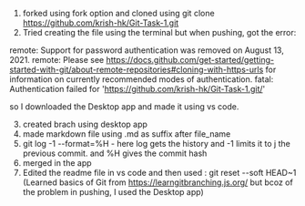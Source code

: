 1. forked using fork option and cloned using git clone https://github.com/krish-hk/Git-Task-1.git
2. Tried creating the file using the terminal but when pushing, got the error:

remote: Support for password authentication was removed on August 13, 2021.
remote: Please see https://docs.github.com/get-started/getting-started-with-git/about-remote-repositories#cloning-with-https-urls for information on currently recommended modes of authentication.
fatal: Authentication failed for 'https://github.com/krish-hk/Git-Task-1.git/'

so I downloaded the Desktop app and made it using vs code.

3. created brach using desktop app
4. made markdown file using .md as suffix after file_name
5. git log -1 --format=%H - here log gets the history and -1 limits it to j the previous commit. and %H gives the commit hash
6. merged in the app
7. Edited the readme file in vs code and then used : git reset --soft HEAD~1
(Learned basics of Git from https://learngitbranching.js.org/ but bcoz of the problem in pushing, I used the Desktop app)
